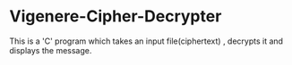 # Vigenere-Cipher-Decrypter
This is a 'C' program which takes an input file(ciphertext) , decrypts it and displays the message.
